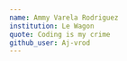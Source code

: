 ```yaml
---
name: Ammy Varela Rodriguez
institution: Le Wagon
quote: Coding is my crime
github_user: Aj-vrod
---
```

